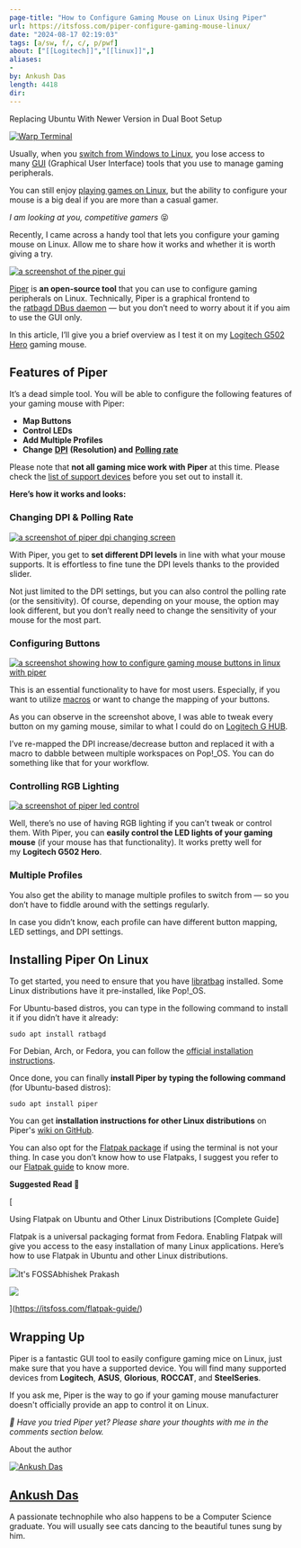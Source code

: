 ```yaml
---
page-title: "How to Configure Gaming Mouse on Linux Using Piper"
url: https://itsfoss.com/piper-configure-gaming-mouse-linux/
date: "2024-08-17 02:19:03"
tags: [a/sw, f/, c/, p/pwf]
about: ["[[Logitech]]","[[linux]]",]
aliases: 
- 
by: Ankush Das
length: 4418
dir: 
---
```


Replacing Ubuntu With Newer Version in Dual Boot Setup

[![Warp Terminal](https://itsfoss.com/assets/images/warp-terminal.webp)](https://www.warp.dev/?utm_source=its_foss&utm_medium=display&utm_campaign=linux_launch)

Usually, when you [switch from Windows to Linux](https://itsfoss.com/reasons-switch-linux-windows-xp/), you lose access to many [GUI](https://en.wikipedia.org/wiki/Graphical_user_interface?ref=itsfoss.com) (Graphical User Interface) tools that you use to manage gaming peripherals.

You can still enjoy [playing games on Linux](https://itsfoss.com/linux-gaming-guide/), but the ability to configure your mouse is a big deal if you are more than a casual gamer.

*I am looking at you, competitive gamers* 😝

Recently, I came across a handy tool that lets you configure your gaming mouse on Linux. Allow me to share how it works and whether it is worth giving a try.

[![a screenshot of the piper gui](https://itsfoss.com/content/images/wordpress/2020/06/piper-gui.png)](https://itsfoss.com/content/images/wordpress/2020/06/piper-gui.png)

[Piper](https://github.com/libratbag/piper?ref=itsfoss.com) is **an open-source tool** that you can use to configure gaming peripherals on Linux. Technically, Piper is a graphical frontend to the [ratbagd DBus daemon](https://github.com/libratbag/libratbag?ref=itsfoss.com) — but you don’t need to worry about it if you aim to use the GUI only.

In this article, I’ll give you a brief overview as I test it on my [Logitech G502 Hero](https://www.logitechg.com/en-in/products/gaming-mice/g502-hero-gaming-mouse.html?ref=itsfoss.com) gaming mouse.

## Features of Piper

It’s a dead simple tool. You will be able to configure the following features of your gaming mouse with Piper:

-   **Map Buttons**
-   **Control LEDs**
-   **Add Multiple Profiles**
-   **Change** [**DPI**](https://en.wikipedia.org/wiki/Dots_per_inch?ref=itsfoss.com) **(Resolution) and** [**Polling rate**](https://wiki.archlinux.org/index.php/Mouse_polling_rate?ref=itsfoss.com)

Please note that **not all gaming mice work with Piper** at this time. Please check the [list of support devices](https://github.com/libratbag/libratbag/tree/master/data/devices?ref=itsfoss.com) before you set out to install it.

**Here’s how it works and looks:**

### Changing DPI & Polling Rate

[![a screenshot of piper dpi changing screen](https://itsfoss.com/content/images/wordpress/2020/06/piper-dpi.png)](https://itsfoss.com/content/images/wordpress/2020/06/piper-dpi.png)

With Piper, you get to **set different DPI levels** in line with what your mouse supports. It is effortless to fine tune the DPI levels thanks to the provided slider.

Not just limited to the DPI settings, but you can also control the polling rate (or the sensitivity). Of course, depending on your mouse, the option may look different, but you don’t really need to change the sensitivity of your mouse for the most part.

### Configuring Buttons

[![a screenshot showing how to configure gaming mouse buttons in linux with piper](https://itsfoss.com/content/images/wordpress/2020/06/piper-buttons.png)](https://itsfoss.com/content/images/wordpress/2020/06/piper-buttons.png)

This is an essential functionality to have for most users. Especially, if you want to utilize [macros](https://en.wikipedia.org/wiki/Macro_\(computer_science\)?ref=itsfoss.com) or want to change the mapping of your buttons.

As you can observe in the screenshot above, I was able to tweak every button on my gaming mouse, similar to what I could do on [Logitech G HUB](https://www.logitechg.com/en-in/innovation/g-hub.html?ref=itsfoss.com).

I’ve re-mapped the DPI increase/decrease button and replaced it with a macro to dabble between multiple workspaces on Pop!\_OS. You can do something like that for your workflow.

### Controlling RGB Lighting

[![a screenshot of piper led control](https://itsfoss.com/content/images/wordpress/2020/06/piper-led-control.png)](https://itsfoss.com/content/images/wordpress/2020/06/piper-led-control.png)

Well, there’s no use of having RGB lighting if you can’t tweak or control them. With Piper, you can **easily control the LED lights of your gaming mouse** (if your mouse has that functionality). It works pretty well for my **Logitech G502 Hero**.

### Multiple Profiles

You also get the ability to manage multiple profiles to switch from — so you don’t have to fiddle around with the settings regularly.

In case you didn’t know, each profile can have different button mapping, LED settings, and DPI settings.

## Installing Piper On Linux

To get started, you need to ensure that you have [libratbag](https://github.com/libratbag/libratbag?ref=itsfoss.com) installed. Some Linux distributions have it pre-installed, like Pop!\_OS.

For Ubuntu-based distros, you can type in the following command to install it if you didn’t have it already:

```
sudo apt install ratbagd
```

For Debian, Arch, or Fedora, you can follow the [official installation instructions](https://github.com/libratbag/libratbag/wiki/Installation?ref=itsfoss.com).

Once done, you can finally **install Piper by typing the following command** (for Ubuntu-based distros):

```
sudo apt install piper
```

You can get **installation instructions for other Linux distributions** on Piper's [wiki on GitHub](https://github.com/libratbag/piper/wiki/Installation?ref=itsfoss.com).

You can also opt for the [Flatpak package](https://flathub.org/apps/details/org.freedesktop.Piper?ref=itsfoss.com) if using the terminal is not your thing. In case you don’t know how to use Flatpaks, I suggest you refer to our [Flatpak guide](https://itsfoss.com/flatpak-guide/) to know more.

**Suggested Read 📖**

[

Using Flatpak on Ubuntu and Other Linux Distributions \[Complete Guide\]

Flatpak is a universal packaging format from Fedora. Enabling Flatpak will give you access to the easy installation of many Linux applications. Here’s how to use Flatpak in Ubuntu and other Linux distributions.

![](https://itsfoss.com/content/images/size/w256h256/2022/12/android-chrome-192x192.png)It's FOSSAbhishek Prakash

![](https://itsfoss.com/content/images/wordpress/2018/05/use-flatpak-linux.jpeg)

](https://itsfoss.com/flatpak-guide/)

## Wrapping Up

Piper is a fantastic GUI tool to easily configure gaming mice on Linux, just make sure that you have a supported device. You will find many supported devices from **Logitech**, **ASUS**, **Glorious**, **ROCCAT**, and **SteelSeries**.

If you ask me, Piper is the way to go if your gaming mouse manufacturer doesn't officially provide an app to control it on Linux.

*💬 Have you tried Piper yet? Please share your thoughts with me in the comments section below.*

About the author

 [![Ankush Das](https://secure.gravatar.com/avatar/d098097d2a43d2fc1f0d31327f8288a6?s=512&d=mm&r=g)](https://itsfoss.com/author/ankush/)

## [Ankush Das](https://itsfoss.com/author/ankush/)

A passionate technophile who also happens to be a Computer Science graduate. You will usually see cats dancing to the beautiful tunes sung by him.